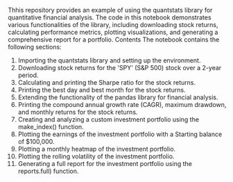Thhis repository provides an example of using the quantstats library for quantitative financial analysis. The code in this notebook demonstrates various functionalities of the library, including downloading stock returns, calculating performance metrics, plotting visualizations, and generating a comprehensive report for a portfolio.
Contents
The notebook contains the following sections:
1. Importing the quantstats library and setting up the environment.
2. Downloading stock returns for the 'SPY' (S&P 500) stock over a 2-year period.
3. Calculating and printing the Sharpe ratio for the stock returns.
4. Printing the best day and best month for the stock returns.
5. Extending the functionality of the pandas library for financial analysis.
6. Printing the compound annual growth rate (CAGR), maximum drawdown, and monthly returns for the stock returns.
7. Creating and analyzing a custom investment portfolio using the make_index()
function.
8. Plotting the earnings of the investment portfolio with a Starting balance of $100,000.
9. Plotting a monthly heatmap of the investment portfolio.
10. Plotting the rolling volatility of the investment portfolio.
11. Generating a full report for the investment portfolio using the reports.full) function.
